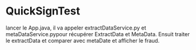 # QuickSignTest

lancer le App.java, il va appeler extractDataService.py et metaDataService.pypour récupérer ExtractData et MetaData. Ensuit traiter le extractData et comparer avec metaDate et afficher le fraud.
